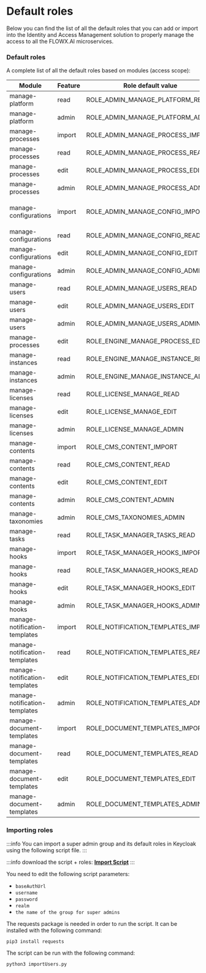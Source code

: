 # Default roles

Below you can find the list of all the default roles that you can add or import into the Identity and Access Management solution to properly manage the access to all the FLOWX.AI microservices.

### Default roles

A complete list of all the default roles based on modules (access scope):

| Module                              | Feature | Role default value                    | Microservice    |
| ----------------------------------- | ------- | ------------------------------------- | --------------- |
| manage-platform                     | read    | ROLE_ADMIN_MANAGE_PLATFORM_READ   | Admin           |
| manage-platform                     | admin   | ROLE_ADMIN_MANAGE_PLATFORM_ADMIN  | Admin           |
| manage-processes                    | import  | ROLE_ADMIN_MANAGE_PROCESS_IMPORT  | Admin           |
| manage-processes                    | read    | ROLE_ADMIN_MANAGE_PROCESS_READ    | Admin           |
| manage-processes                    | edit    | ROLE_ADMIN_MANAGE_PROCESS_EDIT    | Admin           |
| manage-processes                    | admin   | ROLE_ADMIN_MANAGE_PROCESS_ADMIN   | Admin           |
| <p></p><p>manage-configurations</p> | import  | ROLE_ADMIN_MANAGE_CONFIG_IMPORT   | Admin           |
| manage-configurations               | read    | ROLE_ADMIN_MANAGE_CONFIG_READ     | Admin           |
| manage-configurations               | edit    | ROLE_ADMIN_MANAGE_CONFIG_EDIT     | Admin           |
| manage-configurations               | admin   | ROLE_ADMIN_MANAGE_CONFIG_ADMIN    | Admin           |
| manage-users                        | read    | ROLE_ADMIN_MANAGE_USERS_READ      | Admin           |
| manage-users                        | edit    | ROLE_ADMIN_MANAGE_USERS_EDIT      | Admin           |
| manage-users                        | admin   | ROLE_ADMIN_MANAGE_USERS_ADMIN     | Admin           |
| manage-processes                    | edit    | ROLE_ENGINE_MANAGE_PROCESS_EDIT   | Engine          |
| manage-instances                    | read    | ROLE_ENGINE_MANAGE_INSTANCE_READ  | Engine          |
| manage-instances                    | admin   | ROLE_ENGINE_MANAGE_INSTANCE_ADMIN | Engine          |
| manage-licenses                     | read    | ROLE_LICENSE_MANAGE_READ           | License         |
| manage-licenses                     | edit    | ROLE_LICENSE_MANAGE_EDIT           | License         |
| manage-licenses                     | admin   | ROLE_LICENSE_MANAGE_ADMIN          | License         |
| manage-contents                     | import  | ROLE_CMS_CONTENT_IMPORT            | CMS             |
| manage-contents                     | read    | ROLE_CMS_CONTENT_READ              | CMS             |
| manage-contents                     | edit    | ROLE_CMS_CONTENT_EDIT              | CMS             |
| manage-contents                     | admin   | ROLE_CMS_CONTENT_ADMIN             | CMS             |
| manage-taxonomies                   | admin   | ROLE_CMS_TAXONOMIES_ADMIN          | CMS             |
| manage-tasks                        | read    | ROLE_TASK_MANAGER\_TASKS\_READ      | Task management |
| manage-hooks                        | import  | ROLE\_TASK\_MANAGER\_HOOKS\_IMPORT    | Task management |
| manage-hooks                        | read    | ROLE\_TASK\_MANAGER\_HOOKS\_READ      | Task management |
| manage-hooks                        | edit    | ROLE\_TASK\_MANAGER\_HOOKS\_EDIT      | Task management |
| manage-hooks                        | admin   | ROLE\_TASK\_MANAGER\_HOOKS\_ADMIN     | Task management |
| manage-notification-templates       | import  | ROLE\_NOTIFICATION\_TEMPLATES\_IMPORT | Notifications   |
| manage-notification-templates       | read    | ROLE\_NOTIFICATION\_TEMPLATES\_READ   | Notifications   |
| manage-notification-templates       | edit    | ROLE\_NOTIFICATION\_TEMPLATES\_EDIT   | Notifications   |
| manage-notification-templates       | admin   | ROLE\_NOTIFICATION\_TEMPLATES\_ADMIN  | Notifications   |
| manage-document-templates           | import  | ROLE\_DOCUMENT\_TEMPLATES\_IMPORT     | Documents       |
| manage-document-templates           | read    | ROLE\_DOCUMENT\_TEMPLATES\_READ       | Documents       |
| manage-document-templates           | edit    | ROLE\_DOCUMENT\_TEMPLATES\_EDIT       | Documents       |
| manage-document-templates           | admin   | ROLE\_DOCUMENT\_TEMPLATES\_ADMIN      | Documents       |

### Importing roles

:::info
You can import a super admin group and its default roles in Keycloak using the following script file.
:::

:::info download the script + roles:
[**Import Script**](../../platform-deep-dive/assets/importUsers.zip)
:::

You need to edit the following script parameters:

* `baseAuthUrl`
* `username`
* `password`
* `realm`
* `the name of the group for super admins`

The requests package is needed in order to run the script. It can be installed with the following command:

```
pip3 install requests
```

The script can be run with the following command:

```
python3 importUsers.py
```

